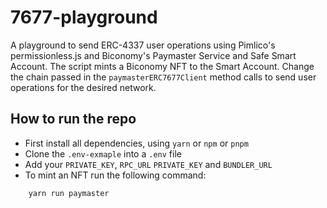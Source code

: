 # 7677-playground

A playground to send ERC-4337 user operations using Pimlico's permissionless.js and Biconomy's
Paymaster Service and Safe Smart Account. The script mints a Biconomy NFT to the Smart Account.
Change the chain passed in the `paymasterERC7677Client` method calls to send user operations for
the desired network.

## How to run the repo

- First install all dependencies, using `yarn` or `npm` or `pnpm`
- Clone the `.env-exmaple` into a `.env` file
- Add your `PRIVATE_KEY`, `RPC_URL` `PRIVATE_KEY` and `BUNDLER_URL`
- To mint an NFT run the following command:

```bash
    yarn run paymaster
```
